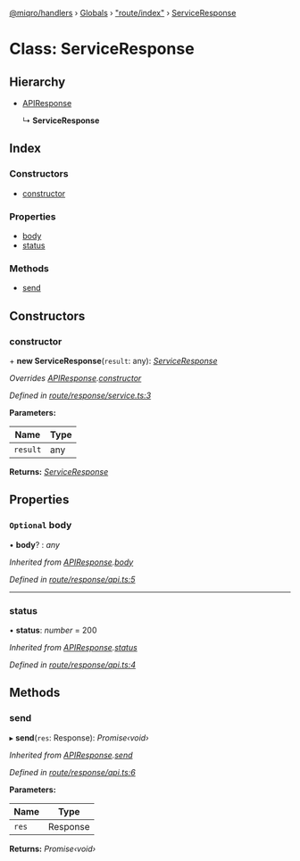 [@miqro/handlers](../README.md) › [Globals](../globals.md) › ["route/index"](../modules/_route_index_.md) › [ServiceResponse](_route_index_.serviceresponse.md)

# Class: ServiceResponse

## Hierarchy

* [APIResponse](_index_.apiresponse.md)

  ↳ **ServiceResponse**

## Index

### Constructors

* [constructor](_route_index_.serviceresponse.md#constructor)

### Properties

* [body](_route_index_.serviceresponse.md#optional-body)
* [status](_route_index_.serviceresponse.md#status)

### Methods

* [send](_route_index_.serviceresponse.md#send)

## Constructors

###  constructor

\+ **new ServiceResponse**(`result`: any): *[ServiceResponse](_route_index_.serviceresponse.md)*

*Overrides [APIResponse](_index_.apiresponse.md).[constructor](_index_.apiresponse.md#constructor)*

*Defined in [route/response/service.ts:3](https://github.com/claukers/miqro-express/blob/b49d4d2/src/route/response/service.ts#L3)*

**Parameters:**

Name | Type |
------ | ------ |
`result` | any |

**Returns:** *[ServiceResponse](_route_index_.serviceresponse.md)*

## Properties

### `Optional` body

• **body**? : *any*

*Inherited from [APIResponse](_index_.apiresponse.md).[body](_index_.apiresponse.md#optional-body)*

*Defined in [route/response/api.ts:5](https://github.com/claukers/miqro-express/blob/b49d4d2/src/route/response/api.ts#L5)*

___

###  status

• **status**: *number* = 200

*Inherited from [APIResponse](_index_.apiresponse.md).[status](_index_.apiresponse.md#status)*

*Defined in [route/response/api.ts:4](https://github.com/claukers/miqro-express/blob/b49d4d2/src/route/response/api.ts#L4)*

## Methods

###  send

▸ **send**(`res`: Response): *Promise‹void›*

*Inherited from [APIResponse](_index_.apiresponse.md).[send](_index_.apiresponse.md#send)*

*Defined in [route/response/api.ts:6](https://github.com/claukers/miqro-express/blob/b49d4d2/src/route/response/api.ts#L6)*

**Parameters:**

Name | Type |
------ | ------ |
`res` | Response |

**Returns:** *Promise‹void›*
